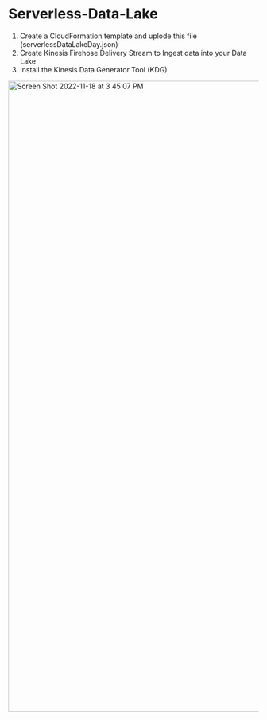 # Serverless-Data-Lake

1.  Create a CloudFormation template and uplode this file (serverlessDataLakeDay.json)
2. Create Kinesis Firehose Delivery Stream to Ingest data into your Data Lake
3. Install the Kinesis Data Generator Tool (KDG)

<img width="1269" alt="Screen Shot 2022-11-18 at 3 45 07 PM" src="https://user-images.githubusercontent.com/74584964/202648990-a0383525-6e2d-42e4-918c-b2a677cc1635.png">


